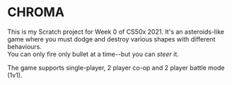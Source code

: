 # CHROMA
This is my Scratch project for Week 0 of CS50x 2021.
It's an asteroids-like game where you must dodge and destroy various shapes with different behaviours.  
You can only fire only bullet at a time--but you can *steer* it.

The game supports single-player, 2 player co-op and 2 player battle mode (1v1).
